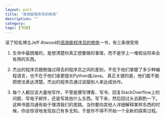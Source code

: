 ```yaml
---
layout: post
title: "高效能程序员的修炼"
description: ""
category: 
tags: [书摘]
---
```

读了知名博主Jeff Atwood的[高效能程序员的修炼](http://book.douban.com/subject/24868904/)一书，有三条很受用

1. 生命中最困难的，是想清楚你真正想要做的事情，而不是学上一堆假设将来会有用的东西。

2. 杰出的程序员跟勉强过得去的程序员之间的差别，不在于他们掌握了多少种编程语言，也不在于他们谁更擅长Python或Java。
真正关键的是，他们能不能把想法表达清楚。杰出的程序员通过说服别人来达成协作。
3. 每个人都应该大量地写作，不管是撰写博客、写书、回复StackOverflow上的问题、写电子邮件，还是写其他什么东西。写下来，然后回过头去斟酌一下。这种书面沟通有助于理清我们的思路。当你要向其他人详细解释某样东西的时候，你会惊讶地发现自己有多无知。于是你不得不开始一个全新的探索过程。
